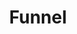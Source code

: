 ---
title:  "Funnel"
category: 3D
description: "This is a test."
published: true
js_gist: "14dccda6433f3eedf2f508c0ad8b0e83"
knitout_gist: "995bf1634ecc63e7f0908844aedbb8d0"
image: "assets/images/IMG_1590"
---